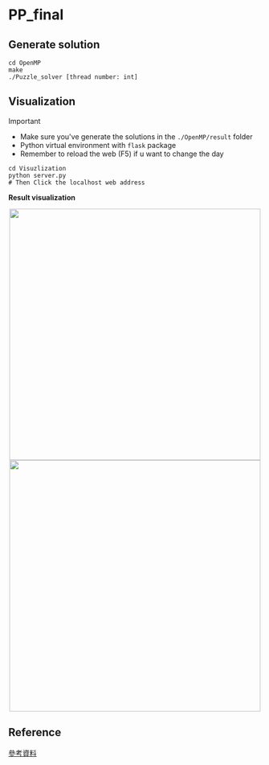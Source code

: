 # PP_final
## Generate solution 
```
cd OpenMP
make
./Puzzle_solver [thread number: int]
```
## Visualization
> [!IMPORTANT]
> * Make sure you've generate the solutions in the `./OpenMP/result` folder
> * Python virtual environment with `flask` package
> * Remember to reload the web (F5) if u want to change the day

```
cd Visuzlization
python server.py
# Then Click the localhost web address 
```

**Result visualization**

<center class="half">
    <img src="https://github.com/user-attachments/assets/f426dfec-c59f-4f06-bc43-c0aa3342cbc7" width="500"/><img src="https://github.com/user-attachments/assets/bd73a0a4-3e31-4180-ba29-69a9bd6b7f41" width="500"/>
</center>

## Reference
[參考資料](https://github.com/ibmibmibm/a-puzzle-a-day/tree/main)
